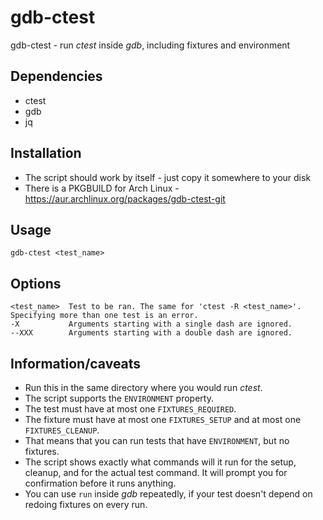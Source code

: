 # gdb-ctest
gdb-ctest - run _ctest_ inside _gdb_, including fixtures and environment

## Dependencies
- ctest
- gdb
- jq

## Installation
- The script should work by itself - just copy it somewhere to your disk
- There is a PKGBUILD for Arch Linux - https://aur.archlinux.org/packages/gdb-ctest-git

## Usage
```
gdb-ctest <test_name>
```

## Options
```
<test_name>  Test to be ran. The same for 'ctest -R <test_name>'. Specifying more than one test is an error.
-X           Arguments starting with a single dash are ignored.
--XXX        Arguments starting with a double dash are ignored.
```

## Information/caveats
- Run this in the same directory where you would run _ctest_.
- The script supports the `ENVIRONMENT` property.
- The test must have at most one `FIXTURES_REQUIRED`.
- The fixture must have at most one `FIXTURES_SETUP` and at most one `FIXTURES_CLEANUP`.
- That means that you can run tests that have `ENVIRONMENT`, but no fixtures.
- The script shows exactly what commands will it run for the setup, cleanup, and for the actual test command. It will
  prompt you for confirmation before it runs anything.
- You can use `run` inside _gdb_ repeatedly, if your test doesn't depend on redoing fixtures on every run.
